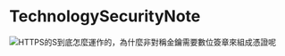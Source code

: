 # TechnologySecurityNote


![HTTPS的S到底怎麼運作的，為什麼非對稱金鑰需要數位簽章來組成憑證呢](https://medium.com/%E9%AB%92%E6%A1%B6%E5%AD%90/week10-https%E7%9A%84s%E5%88%B0%E5%BA%95%E6%80%8E%E9%BA%BC%E9%81%8B%E4%BD%9C%E7%9A%84-%E7%82%BA%E4%BB%80%E9%BA%BC%E9%9D%9E%E5%B0%8D%E7%A8%B1%E9%87%91%E9%91%B0%E9%9C%80%E8%A6%81%E6%95%B8%E4%BD%8D%E7%B0%BD%E7%AB%A0%E4%BE%86%E7%B5%84%E6%88%90%E6%86%91%E8%AD%89%E5%91%A2-%E8%B3%87%E5%AE%89%E4%BB%8B%E7%B4%B9%E7%AF%87-f126ba5c1c38)
